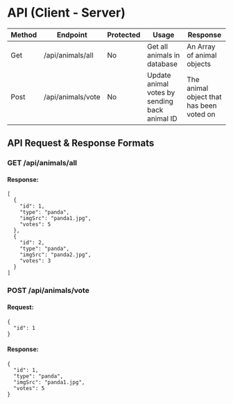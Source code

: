 # API (Client - Server)

| Method | Endpoint | Protected | Usage | Response |
| --- | --- | --- | --- | --- |
| Get | /api/animals/all | No | Get all animals in database | An Array of animal objects |
| Post | /api/animals/vote | No | Update animal votes by sending back animal ID | The animal object that has been voted on |

## API Request & Response Formats

### GET /api/animals/all

#### Response: 
```
[
  {
    "id": 1,
    "type": "panda",
    "imgSrc": "panda1.jpg",
    "votes": 5
  },
  {
    "id": 2,
    "type": "panda",
    "imgSrc": "panda2.jpg",
    "votes": 3
  }
]
```

### POST /api/animals/vote

#### Request: 
```
{
  "id": 1
}
```

#### Response: 
```
{
  "id": 1,
  "type": "panda",
  "imgSrc": "panda1.jpg",
  "votes": 5
}
```